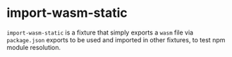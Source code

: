 # import-wasm-static

`import-wasm-static` is a fixture that simply exports a `wasm` file via `package.json` exports to be used and imported in other fixtures, to test npm module resolution.
